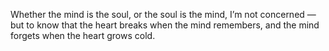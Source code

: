 Whether the mind is the soul, or the soul is the mind, I’m not concerned — but to know that the heart breaks when the mind remembers, and the mind forgets when the heart grows cold.